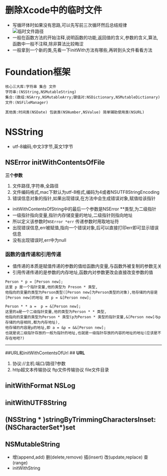 # 删除Xcode中的临时文件 #
- 写循环体时如果没有思路,可以先写前三次循环然后总结规律  
![临时文件路径](http://ww3.sinaimg.cn/large/9da1eeefjw1f1esqwmbuaj217u0jitgs.jpg)
- 一般在函数方法的开始注释,说明函数的功能,返回值的含义,参数的含义,算法,函数中一般不注释,除非算法比较晦涩  
- 一般拿到一个新的类,先看一下initWith方法有哪些,再转到头文件看看方法  
# Foundation框架 #
```objc
核心三大库:字符串 集合 文件
字符串:(NSString,NSMutableString)
集合:(数组:NSArry,NSMutableArry;键值对:NSDictionary,NSMutableDictionary)
文件:(NSFileManager)

其他类:时间类(NSDate) 包装类(NSNumber,NSValue) 简单辅助使用类(NSURL)
```
# NSString #
- utf-8编码,中文3字节,英文1字节  
## NSError initWithContentsOfFile ##
**三个参数**  
1. 文件路径,字符串,全路径  
2. 文件编码格式,mac下默认为utf-8格式,编码为4或者NSUTF8StringEncoding  
3. 错误信息对象的指针,如果出现错误,在方法中会生成错误对象,赋值给该指针  

- initWithContentsOfString中的最后一个参数是NSError **类型,为二级指针  
- 一级指针指向变量,指针内存储变量的地址,二级指针则指向地址  
- 所以定义该参数时`NSError *err` 传递参数时用取地址符  
- 出现错误信息,err被赋值,指向一个错误对象,后可以直接打印err即可显示错误信息  
- 没有出现错误时,err中为null  

### 函数的值传递和引用传递 ###
- 值传递的本质是赋值传递的参数的值给函数内变量,与函数外被复制的参数无关
- 引用传递传递的是参数的内存地址,函数内对参数更改会直接改变参数的值
```objc
Person * p = [Person new];
这里 p 是一个指针变量,他的类型为 Preson * 类型,
他指向的变量的类型为Person类型([Person new]为Person类型的对象),他存储的内容是[Person new]的地址 即 p = &[Person new];

Person * * a =  p = &[Person new];
这里的a是一个二级指针变量,他的类型为Person * * 类型,
他指向的变量的类型为Person * 类型(p为Person * 类型的指针变量,&[Person new]与p存储的内容相同,都为内存地址),
他存储的内容是p的地址,即 a = &p = &&[Person new];
也就是说二级指针存放的一般为指针的地址,也就是一级指针存放的内容的地址的地址(应该是不存在地吧?)
```
----  

##URL和initWithContentsOfUrl ##
**URL**
1. 协议://主机:端口/路径?参数  
2. http超文本传输协议 ftp文件传输协议 file文件目录  
## initWithFormat NSLog ##
  
## initWithUTF8String ##
## (NSString * )stringByTrimmingCharactersInset:(NSCharacterSet*)set ##
## NSMutableString ##
- 增(append,add) 删(delete,remove) 插(insert) 改(update,replace) 查(range)
- initWithString  


